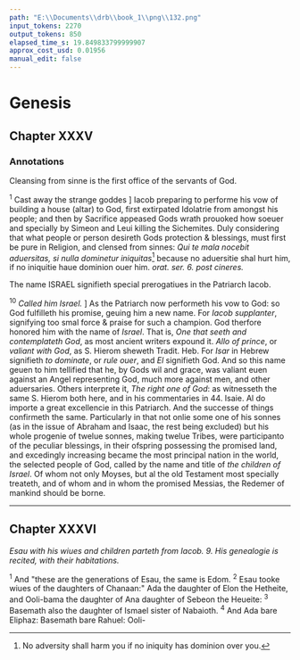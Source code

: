 ```yaml
---
path: "E:\\Documents\\drb\\book_1\\png\\132.png"
input_tokens: 2270
output_tokens: 850
elapsed_time_s: 19.849833799999907
approx_cost_usd: 0.01956
manual_edit: false
---
```

# Genesis

## Chapter XXXV

### Annotations

<aside>Cleansing from sinne is the first office of the servants of God.</aside>

<sup>1</sup> Cast away the strange goddes ] Iacob preparing to performe his vow of building a house (altar) to God, first extirpated Idolatrie from amongst his people; and then by Sacrifice appeased Gods wrath prouoked how soeuer and specially by Simeon and Leui killing the Sichemites. Duly considering that what people or person desireth Gods protection & blessings, must first be pure in Religion, and clensed from sinnes: *Qui te mala nocebit aduersitas, si nulla dominetur iniquitas*[^1] because no aduersitie shal hurt him, if no iniquitie haue dominion ouer him. *orat. ser. 6. post cineres.*

<aside>The name ISRAEL signifieth special prerogatiues in the Patriarch Iacob.</aside>

<sup>10</sup> *Called him Israel.* ] As the Patriarch now performeth his vow to God: so God fulfilleth his promise, geuing him a new name. For *Iacob supplanter*, signifying too smal force & praise for such a champion. God therfore honored him with the name of *Israel*. That is, *One that seeth and contemplateth God*, as most ancient writers expound it. *Allo of prince*, or *valiant with God*, as S. Hierom sheweth Tradit. Heb. For *Isar* in Hebrew signifieth *to dominate*, or *rule ouer*, and *El* signifieth God. And so this name geuen to him tellified that he, by Gods wil and grace, was valiant euen against an Angel representing God, much more against men, and other aduersaries. Others interprete it, *The right one of God*: as witnesseth the same S. Hierom both here, and in his commentaries in 44. Isaie. Al do importe a great excellencie in this Patriarch. And the successe of things confirmeth the same. Particularly in that not onlie some one of his sonnes (as in the issue of Abraham and Isaac, the rest being excluded) but his whole progenie of twelue sonnes, making twelue Tribes, were participanto of the peculiar blessings, in their ofspring possessing the promised land, and excedingly increasing became the most principal nation in the world, the selected people of God, called by the name and title of *the children of Israel*. Of whom not only Moyses, but al the old Testament most specially treateth, and of whom and in whom the promised Messias, the Redemer of mankind should be borne.

<hr>

## Chapter XXXVI

*Esau with his wiues and children parteth from Iacob. 9. His genealogie is recited, with their habitations.*

<sup>1</sup> And "these are the generations of Esau, the same is Edom. <sup>2</sup> Esau tooke wiues of the daughters of Chanaan:" Ada the daughter of Elon the Hetheite, and Ooli-bama the daughter of Ana daughter of Sebeon the Heueite: <sup>3</sup> Basemath also the daughter of Ismael sister of Nabaioth. <sup>4</sup> And Ada bare Eliphaz: Basemath bare Rahuel: Ooli-

[^1]: No adversity shall harm you if no iniquity has dominion over you.